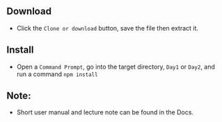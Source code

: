 ## Download
- Click the `Clone or download` button, save the file then extract it.

## Install
- Open a `Command Prompt`, go into the target directory, `Day1` or `Day2`, and run a command `npm install`

## Note:
- Short user manual and lecture note can be found in the Docs.
